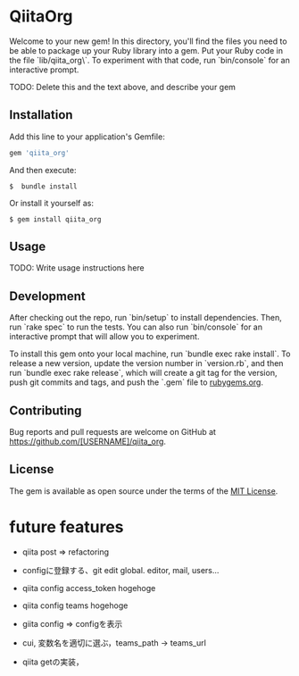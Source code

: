# QiitaOrg

Welcome to your new gem! In this directory, you'll find the files you need to be able to package up your Ruby library into a gem. Put your Ruby code in the file \`lib/qiita\_org\\\`. To experiment with that code, run \`bin/console\` for an interactive prompt.

TODO: Delete this and the text above, and describe your gem

## Installation

Add this line to your application's Gemfile:

```ruby
gem 'qiita_org'
```

And then execute:

    $  bundle install

Or install it yourself as:

    $ gem install qiita_org

## Usage

TODO: Write usage instructions here

## Development

After checking out the repo, run \`bin/setup\` to install dependencies. Then, run \`rake spec\` to run the tests. You can also run \`bin/console\` for an interactive prompt that will allow you to experiment.

To install this gem onto your local machine, run \`bundle exec rake install\`. To release a new version, update the version number in \`version.rb\`, and then run \`bundle exec rake release\`, which will create a git tag for the version, push git commits and tags, and push the \`.gem\` file to [rubygems.org](<https://rubygems.org>).

## Contributing

Bug reports and pull requests are welcome on GitHub at <https://github.com/[USERNAME]/qiita_org>.

## License

The gem is available as open source under the terms of the [MIT License](<https://opensource.org/licenses/MIT>).

# future features

-   qiita post => refactoring

-   configに登録する、git edit global. editor, mail, users&#x2026;
-   qiita config access\_token hogehoge
-   qiita config teams hogehoge
-   giita config =>  configを表示

-   cui, 変数名を適切に選ぶ，teams\_path -> teams\_url
-   qiita getの実装，